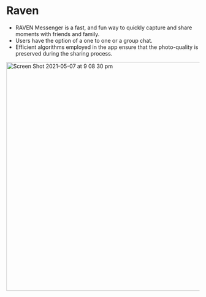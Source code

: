 # Raven

- RAVEN Messenger is a fast, and fun way to quickly capture
and share moments with friends and family. 
- Users have the option of a one to one or a group chat.
- Efficient algorithms employed in the app ensure that the photo-quality is preserved during the sharing process.

<img width="599" alt="Screen Shot 2021-05-07 at 9 08 30 pm" src="https://user-images.githubusercontent.com/3470924/117441329-88251500-af78-11eb-8a9a-61473eb858ef.png">
